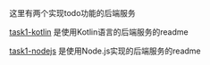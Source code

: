 这里有两个实现todo功能的后端服务

[task1-kotlin](./kotlin/TodoServer/README.md) 是使用Kotlin语言的后端服务的readme

[task1-nodejs](./nodejs/todoApi/README.md) 是使用Node.js实现的后端服务的readme